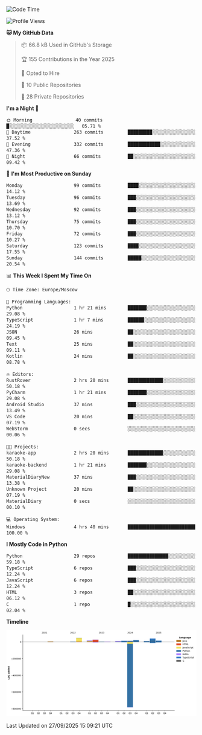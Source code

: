 <!--START_SECTION:waka-->
![Code Time](http://img.shields.io/badge/Code%20Time-824%20hrs%208%20mins-blue)

![Profile Views](http://img.shields.io/badge/Profile%20Views-1-blue)

**🐱 My GitHub Data** 

> 📦 66.8 kB Used in GitHub's Storage 
 > 
> 🏆 155 Contributions in the Year 2025
 > 
> 💼 Opted to Hire
 > 
> 📜 10 Public Repositories 
 > 
> 🔑 28 Private Repositories 
 > 
**I'm a Night 🦉** 

```text
🌞 Morning                40 commits          █░░░░░░░░░░░░░░░░░░░░░░░░   05.71 % 
🌆 Daytime                263 commits         █████████░░░░░░░░░░░░░░░░   37.52 % 
🌃 Evening                332 commits         ████████████░░░░░░░░░░░░░   47.36 % 
🌙 Night                  66 commits          ██░░░░░░░░░░░░░░░░░░░░░░░   09.42 % 
```
📅 **I'm Most Productive on Sunday** 

```text
Monday                   99 commits          ████░░░░░░░░░░░░░░░░░░░░░   14.12 % 
Tuesday                  96 commits          ███░░░░░░░░░░░░░░░░░░░░░░   13.69 % 
Wednesday                92 commits          ███░░░░░░░░░░░░░░░░░░░░░░   13.12 % 
Thursday                 75 commits          ███░░░░░░░░░░░░░░░░░░░░░░   10.70 % 
Friday                   72 commits          ███░░░░░░░░░░░░░░░░░░░░░░   10.27 % 
Saturday                 123 commits         ████░░░░░░░░░░░░░░░░░░░░░   17.55 % 
Sunday                   144 commits         █████░░░░░░░░░░░░░░░░░░░░   20.54 % 
```


📊 **This Week I Spent My Time On** 

```text
🕑︎ Time Zone: Europe/Moscow

💬 Programming Languages: 
Python                   1 hr 21 mins        ███████░░░░░░░░░░░░░░░░░░   29.08 % 
TypeScript               1 hr 7 mins         ██████░░░░░░░░░░░░░░░░░░░   24.19 % 
JSON                     26 mins             ██░░░░░░░░░░░░░░░░░░░░░░░   09.45 % 
Text                     25 mins             ██░░░░░░░░░░░░░░░░░░░░░░░   09.11 % 
Kotlin                   24 mins             ██░░░░░░░░░░░░░░░░░░░░░░░   08.78 % 

🔥 Editors: 
RustRover                2 hrs 20 mins       █████████████░░░░░░░░░░░░   50.18 % 
PyCharm                  1 hr 21 mins        ███████░░░░░░░░░░░░░░░░░░   29.08 % 
Android Studio           37 mins             ███░░░░░░░░░░░░░░░░░░░░░░   13.49 % 
VS Code                  20 mins             ██░░░░░░░░░░░░░░░░░░░░░░░   07.19 % 
WebStorm                 0 secs              ░░░░░░░░░░░░░░░░░░░░░░░░░   00.06 % 

🐱‍💻 Projects: 
karaoke-app              2 hrs 20 mins       █████████████░░░░░░░░░░░░   50.18 % 
karaoke-backend          1 hr 21 mins        ███████░░░░░░░░░░░░░░░░░░   29.08 % 
MaterialDiaryNew         37 mins             ███░░░░░░░░░░░░░░░░░░░░░░   13.38 % 
Unknown Project          20 mins             ██░░░░░░░░░░░░░░░░░░░░░░░   07.19 % 
MaterialDiary            0 secs              ░░░░░░░░░░░░░░░░░░░░░░░░░   00.10 % 

💻 Operating System: 
Windows                  4 hrs 40 mins       █████████████████████████   100.00 % 
```

**I Mostly Code in Python** 

```text
Python                   29 repos            ███████████████░░░░░░░░░░   59.18 % 
TypeScript               6 repos             ███░░░░░░░░░░░░░░░░░░░░░░   12.24 % 
JavaScript               6 repos             ███░░░░░░░░░░░░░░░░░░░░░░   12.24 % 
HTML                     3 repos             ██░░░░░░░░░░░░░░░░░░░░░░░   06.12 % 
C                        1 repo              █░░░░░░░░░░░░░░░░░░░░░░░░   02.04 % 
```



**Timeline**

![Lines of Code chart](https://raw.githubusercontent.com/adlemx/adlemx/main/assets/bar_graph.png)


 Last Updated on 27/09/2025 15:09:21 UTC
<!--END_SECTION:waka-->
